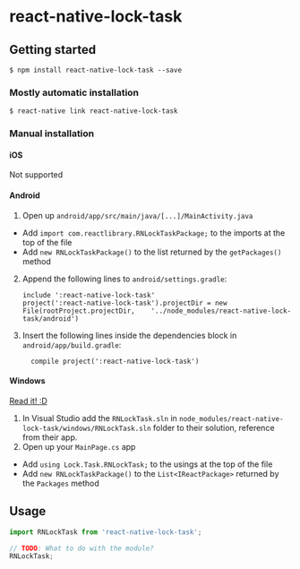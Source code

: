 
# react-native-lock-task

## Getting started

`$ npm install react-native-lock-task --save`

### Mostly automatic installation

`$ react-native link react-native-lock-task`

### Manual installation


#### iOS

Not supported

#### Android

1. Open up `android/app/src/main/java/[...]/MainActivity.java`
  - Add `import com.reactlibrary.RNLockTaskPackage;` to the imports at the top of the file
  - Add `new RNLockTaskPackage()` to the list returned by the `getPackages()` method
2. Append the following lines to `android/settings.gradle`:
  	```
  	include ':react-native-lock-task'
  	project(':react-native-lock-task').projectDir = new File(rootProject.projectDir, 	'../node_modules/react-native-lock-task/android')
  	```
3. Insert the following lines inside the dependencies block in `android/app/build.gradle`:
  	```
      compile project(':react-native-lock-task')
  	```

#### Windows
[Read it! :D](https://github.com/ReactWindows/react-native)

1. In Visual Studio add the `RNLockTask.sln` in `node_modules/react-native-lock-task/windows/RNLockTask.sln` folder to their solution, reference from their app.
2. Open up your `MainPage.cs` app
  - Add `using Lock.Task.RNLockTask;` to the usings at the top of the file
  - Add `new RNLockTaskPackage()` to the `List<IReactPackage>` returned by the `Packages` method


## Usage
```javascript
import RNLockTask from 'react-native-lock-task';

// TODO: What to do with the module?
RNLockTask;
```
